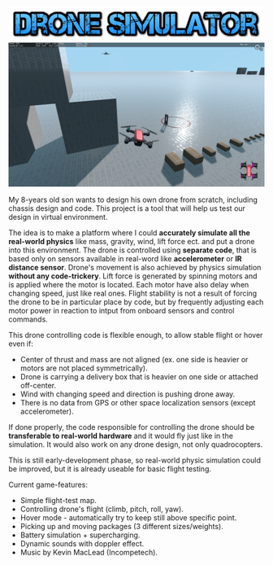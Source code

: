 ![Screenshot](/textlogo.png)
![Screenshot](/screenshot.png)

My 8-years old son wants to design his own drone from scratch, including chassis design and code. This project is a tool that will help us test our design in virtual environment.

The idea is to make a platform where I could **accurately simulate all the real-world physics** like mass, gravity, wind, lift force ect. and put a drone into this environment. The drone is controlled using **separate code**, that is based only on sensors available in real-word like **accelerometer** or **IR distance sensor**. Drone's movement is also achieved by physics simulation **without any code-trickery**. Lift force is generated by spinning motors and is applied where the motor is located. Each motor have also delay when changing speed, just like real ones. Flight stability is not a result of forcing the drone to be in particular place by code, but by frequently adjusting each motor power in reaction to intput from onboard sensors and control commands.

This drone controlling code is flexible enough, to allow stable flight or hover even if:
* Center of thrust and mass are not aligned (ex. one side is heavier or motors are not placed symmetrically).
* Drone is carrying a delivery box that is heavier on one side or attached off-center.
* Wind with changing speed and direction is pushing drone away.
* There is no data from GPS or other space localization sensors (except accelerometer).

If done properly, the code responsible for controlling the drone should be **transferable to real-world hardware** and it would fly just like in the simulation. It would also work on any drone design, not only quadrocopters. 

This is still early-development phase, so real-world physic simulation could be improved, but it is already useable for basic flight testing.

Current game-features:
* Simple flight-test map.
* Controlling drone's flight (climb, pitch, roll, yaw).
* Hover mode - automatically try to keep still above specific point.
* Picking up and moving packages (3 different sizes/weights).
* Battery simulation + supercharging.
* Dynamic sounds with doppler effect.
* Music by Kevin MacLead (Incompetech).
